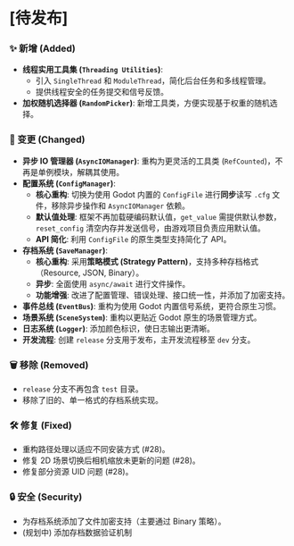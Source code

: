 # [待发布]

### ✨ 新增 (Added)

*   **线程实用工具集 (`Threading Utilities`)**:
    *   引入 `SingleThread` 和 `ModuleThread`，简化后台任务和多线程管理。
    *   提供线程安全的任务提交和信号反馈。
*   **加权随机选择器 (`RandomPicker`)**: 新增工具类，方便实现基于权重的随机选择。

### 🔄 变更 (Changed)

*   **异步 IO 管理器 (`AsyncIOManager`)**: 重构为更灵活的工具类 (`RefCounted`)，不再是单例模块，解耦其使用。
*   **配置系统 (`ConfigManager`)**:
    *   **核心重构**: 切换为使用 Godot 内置的 `ConfigFile` 进行**同步**读写 `.cfg` 文件，移除异步操作和 `AsyncIOManager` 依赖。
    *   **默认值处理**: 框架不再加载硬编码默认值，`get_value` 需提供默认参数，`reset_config` 清空内存并发送信号，由游戏项目负责应用默认值。
    *   **API 简化**: 利用 `ConfigFile` 的原生类型支持简化了 API。
*   **存档系统 (`SaveManager`)**:
    *   **核心重构**: 采用**策略模式 (Strategy Pattern)**，支持多种存档格式（Resource, JSON, Binary）。
    *   **异步**: 全面使用 `async/await` 进行文件操作。
    *   **功能增强**: 改进了配置管理、错误处理、接口统一性，并添加了加密支持。
*   **事件总线 (`EventBus`)**: 重构为使用 Godot 内置信号系统，更符合原生习惯。
*   **场景系统 (`SceneSystem`)**: 重构以更贴近 Godot 原生的场景管理方式。
*   **日志系统 (`Logger`)**: 添加颜色标识，使日志输出更清晰。
*   **开发流程**: 创建 `release` 分支用于发布，主开发流程移至 `dev` 分支。

### 🗑️ 移除 (Removed)

*   `release` 分支不再包含 `test` 目录。
*   移除了旧的、单一格式的存档系统实现。

### 🛠️ 修复 (Fixed)

*   重构路径处理以适应不同安装方式 (#28)。
*   修复 2D 场景切换后相机缩放未更新的问题 (#28)。
*   修复部分资源 UID 问题 (#28)。

### 🔒 安全 (Security)

*   为存档系统添加了文件加密支持（主要通过 Binary 策略）。
*   (规划中) 添加存档数据验证机制 